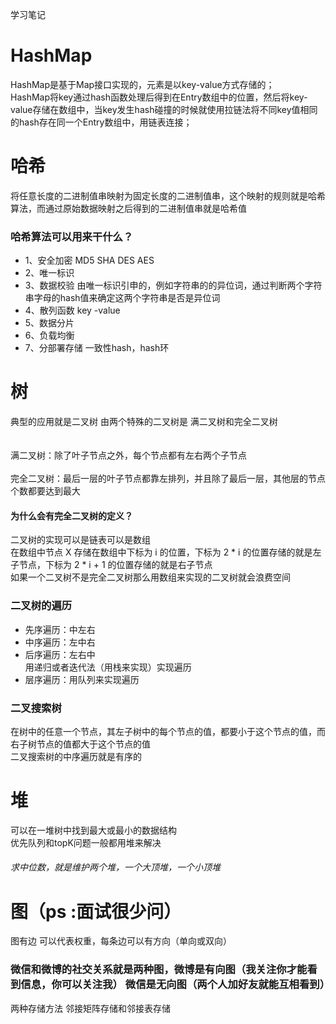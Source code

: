 学习笔记</br>
# HashMap
  HashMap是基于Map接口实现的，元素是以key-value方式存储的；</br>
  HashMap将key通过hash函数处理后得到在Entry数组中的位置，然后将key-value存储在数组中，当key发生hash碰撞的时候就使用拉链法将不同key值相同的hash存在同一个Entry数组中，用链表连接；</br>

# 哈希
  将任意长度的二进制值串映射为固定长度的二进制值串，这个映射的规则就是哈希算法，而通过原始数据映射之后得到的二进制值串就是哈希值</br>
### 哈希算法可以用来干什么？
  * 1、安全加密 MD5 SHA DES AES
  * 2、唯一标识
  * 3、数据校验 由唯一标识引申的，例如字符串的的异位词，通过判断两个字符串字母的hash值来确定这两个字符串是否是异位词
  * 4、散列函数 key -value
  * 5、数据分片
  * 6、负载均衡
  * 7、分部署存储 一致性hash，hash环

# 树
  典型的应用就是二叉树 由两个特殊的二叉树是 满二叉树和完全二叉树</br></br></br>
  满二叉树：除了叶子节点之外，每个节点都有左右两个子节点</br></br>
  完全二叉树：最后一层的叶子节点都靠左排列，并且除了最后一层，其他层的节点个数都要达到最大</br>
#### 为什么会有完全二叉树的定义？
  二叉树的实现可以是链表可以是数组</br>
  在数组中节点 X 存储在数组中下标为 i 的位置，下标为 2 * i 的位置存储的就是左子节点，下标为 2 * i + 1 的位置存储的就是右子节点</br>
  如果一个二叉树不是完全二叉树那么用数组来实现的二叉树就会浪费空间</br>

### 二叉树的遍历
  * 先序遍历：中左右
  * 中序遍历：左中右
  * 后序遍历：左右中</br>
  用递归或者迭代法（用栈来实现）实现遍历
  * 层序遍历：用队列来实现遍历

### 二叉搜索树
  在树中的任意一个节点，其左子树中的每个节点的值，都要小于这个节点的值，而右子树节点的值都大于这个节点的值</br>
  二叉搜索树的中序遍历就是有序的	</br>

# 堆
  可以在一堆树中找到最大或最小的数据结构</br>
  优先队列和topK问题一般都用堆来解决</br>
  ###### 求中位数，就是维护两个堆，一个大顶堆，一个小顶堆</br>


# 图（ps :面试很少问）
  图有边 可以代表权重，每条边可以有方向（单向或双向）</br>
### 微信和微博的社交关系就是两种图，微博是有向图（我关注你才能看到信息，你可以关注我） 微信是无向图（两个人加好友就能互相看到）
  两种存储方法  邻接矩阵存储和邻接表存储</br>


